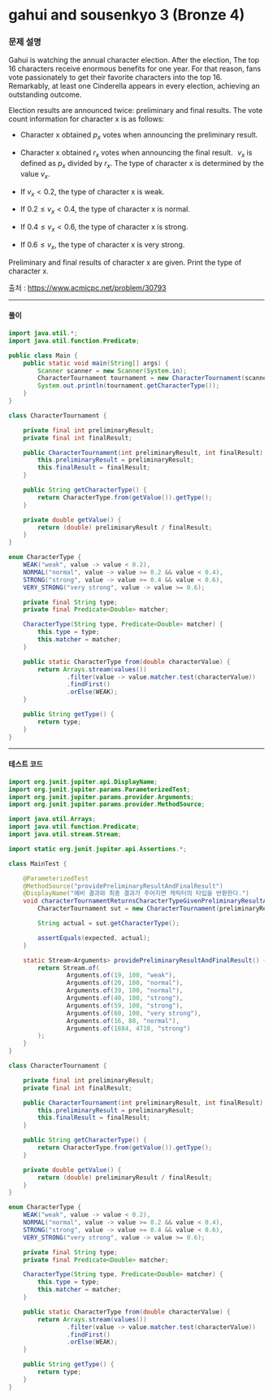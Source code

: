 # gahui and sousenkyo 3 (Bronze 4)

### 문제 설명

Gahui is watching the annual character election. After the election, The top 16 characters receive enormous benefits for one year. For that reason, fans vote passionately to get their favorite characters into the top 16. Remarkably, at least one Cinderella appears in every election, achieving an outstanding outcome.

Election results are announced twice: preliminary and final results. The vote count information for character x is as follows:

* Character x obtained $p_x$ votes when announcing the preliminary result.
* Character x obtained $r_x$ votes when announcing the final result.
 
$v_x$ is defined as $p_x$ divided by $r_x$. The type of character x is determined by the value $v_x$.

* If $v_x \lt 0.2$, the type of character x is weak.
* If $0.2 \le v_x \lt 0.4$, the type of character x is normal.
* If $0.4 \le v_x \lt 0.6$, the type of character x is strong.
* If $0.6 \le v_x$, the type of character x is very strong.

Preliminary and final results of character x are given. Print the type of character x.

출처 : https://www.acmicpc.net/problem/30793

---

#### 풀이
~~~java
import java.util.*;
import java.util.function.Predicate;

public class Main {
    public static void main(String[] args) {
        Scanner scanner = new Scanner(System.in);
        CharacterTournament tournament = new CharacterTournament(scanner.nextInt(), scanner.nextInt());
        System.out.println(tournament.getCharacterType());
    }
}

class CharacterTournament {

    private final int preliminaryResult;
    private final int finalResult;

    public CharacterTournament(int preliminaryResult, int finalResult) {
        this.preliminaryResult = preliminaryResult;
        this.finalResult = finalResult;
    }

    public String getCharacterType() {
        return CharacterType.from(getValue()).getType();
    }

    private double getValue() {
        return (double) preliminaryResult / finalResult;
    }
}

enum CharacterType {
    WEAK("weak", value -> value < 0.2),
    NORMAL("normal", value -> value >= 0.2 && value < 0.4),
    STRONG("strong", value -> value >= 0.4 && value < 0.6),
    VERY_STRONG("very strong", value -> value >= 0.6);

    private final String type;
    private final Predicate<Double> matcher;

    CharacterType(String type, Predicate<Double> matcher) {
        this.type = type;
        this.matcher = matcher;
    }

    public static CharacterType from(double characterValue) {
        return Arrays.stream(values())
                .filter(value -> value.matcher.test(characterValue))
                .findFirst()
                .orElse(WEAK);
    }

    public String getType() {
        return type;
    }
}
~~~

---

#### 테스트 코드
~~~java
import org.junit.jupiter.api.DisplayName;
import org.junit.jupiter.params.ParameterizedTest;
import org.junit.jupiter.params.provider.Arguments;
import org.junit.jupiter.params.provider.MethodSource;

import java.util.Arrays;
import java.util.function.Predicate;
import java.util.stream.Stream;

import static org.junit.jupiter.api.Assertions.*;

class MainTest {

    @ParameterizedTest
    @MethodSource("providePreliminaryResultAndFinalResult")
    @DisplayName("예비 결과와 최종 결과가 주어지면 캐릭터의 타입을 반환한다.")
    void characterTournamentReturnsCharacterTypeGivenPreliminaryResultAndFinalResult(int preliminaryResult, int finalResult, String expected) {
        CharacterTournament sut = new CharacterTournament(preliminaryResult, finalResult);

        String actual = sut.getCharacterType();

        assertEquals(expected, actual);
    }

    static Stream<Arguments> providePreliminaryResultAndFinalResult() {
        return Stream.of(
                Arguments.of(19, 100, "weak"),
                Arguments.of(20, 100, "normal"),
                Arguments.of(39, 100, "normal"),
                Arguments.of(40, 100, "strong"),
                Arguments.of(59, 100, "strong"),
                Arguments.of(60, 100, "very strong"),
                Arguments.of(16, 80, "normal"),
                Arguments.of(1884, 4710, "strong")
        );
    }
}

class CharacterTournament {

    private final int preliminaryResult;
    private final int finalResult;

    public CharacterTournament(int preliminaryResult, int finalResult) {
        this.preliminaryResult = preliminaryResult;
        this.finalResult = finalResult;
    }

    public String getCharacterType() {
        return CharacterType.from(getValue()).getType();
    }

    private double getValue() {
        return (double) preliminaryResult / finalResult;
    }
}

enum CharacterType {
    WEAK("weak", value -> value < 0.2),
    NORMAL("normal", value -> value >= 0.2 && value < 0.4),
    STRONG("strong", value -> value >= 0.4 && value < 0.6),
    VERY_STRONG("very strong", value -> value >= 0.6);

    private final String type;
    private final Predicate<Double> matcher;

    CharacterType(String type, Predicate<Double> matcher) {
        this.type = type;
        this.matcher = matcher;
    }

    public static CharacterType from(double characterValue) {
        return Arrays.stream(values())
                .filter(value -> value.matcher.test(characterValue))
                .findFirst()
                .orElse(WEAK);
    }

    public String getType() {
        return type;
    }
}
~~~
